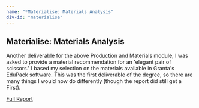 ```yaml
---
name: "*Materialise: Materials Analysis"
div-id: "materialise"
---
```


<h2>Materialise: Materials Analysis</h2>
<p>Another deliverable for the above Production and Materials module, I was asked to provide a material recommendation for an 'elegant pair of scissors.' I based my selection on the materials available in Granta's EduPack software. This was the first deliverable of the degree, so there are many things I would now do differently (though the report did still get a First).</p>
<a class="button" href="doc/PMat_Materialise.pdf">Full Report</a>